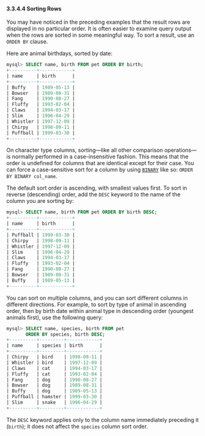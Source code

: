 #### 3.3.4.4 Sorting Rows

You may have noticed in the preceding examples that the result rows are displayed in no particular order. It is often easier to examine query output when the rows are sorted in some meaningful way. To sort a result, use an `ORDER BY` clause.

Here are animal birthdays, sorted by date:

```sql
mysql> SELECT name, birth FROM pet ORDER BY birth;
+----------+------------+
| name     | birth      |
+----------+------------+
| Buffy    | 1989-05-13 |
| Bowser   | 1989-08-31 |
| Fang     | 1990-08-27 |
| Fluffy   | 1993-02-04 |
| Claws    | 1994-03-17 |
| Slim     | 1996-04-29 |
| Whistler | 1997-12-09 |
| Chirpy   | 1998-09-11 |
| Puffball | 1999-03-30 |
+----------+------------+
```

On character type columns, sorting—like all other comparison operations—is normally performed in a case-insensitive fashion. This means that the order is undefined for columns that are identical except for their case. You can force a case-sensitive sort for a column by using [`BINARY`](https://dev.mysql.com/doc/refman/8.0/en/cast-functions.html#operator_binary) like so: `ORDER BY BINARY col_name`.

The default sort order is ascending, with smallest values first. To sort in reverse (descending) order, add the `DESC` keyword to the name of the column you are sorting by:

```sql
mysql> SELECT name, birth FROM pet ORDER BY birth DESC;
+----------+------------+
| name     | birth      |
+----------+------------+
| Puffball | 1999-03-30 |
| Chirpy   | 1998-09-11 |
| Whistler | 1997-12-09 |
| Slim     | 1996-04-29 |
| Claws    | 1994-03-17 |
| Fluffy   | 1993-02-04 |
| Fang     | 1990-08-27 |
| Bowser   | 1989-08-31 |
| Buffy    | 1989-05-13 |
+----------+------------+
```

You can sort on multiple columns, and you can sort different columns in different directions. For example, to sort by type of animal in ascending order, then by birth date within animal type in descending order (youngest animals first), use the following query:

```sql
mysql> SELECT name, species, birth FROM pet
       ORDER BY species, birth DESC;
+----------+---------+------------+
| name     | species | birth      |
+----------+---------+------------+
| Chirpy   | bird    | 1998-09-11 |
| Whistler | bird    | 1997-12-09 |
| Claws    | cat     | 1994-03-17 |
| Fluffy   | cat     | 1993-02-04 |
| Fang     | dog     | 1990-08-27 |
| Bowser   | dog     | 1989-08-31 |
| Buffy    | dog     | 1989-05-13 |
| Puffball | hamster | 1999-03-30 |
| Slim     | snake   | 1996-04-29 |
+----------+---------+------------+
```

The `DESC` keyword applies only to the column name immediately preceding it (`birth`); it does not affect the `species` column sort order.